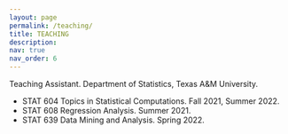 ```yaml
---
layout: page
permalink: /teaching/
title: TEACHING
description:
nav: true
nav_order: 6
---
```


Teaching Assistant. Department of Statistics, Texas A&M University.
 
* STAT 604 Topics in Statistical Computations. Fall 2021, Summer 2022.
* STAT 608 Regression Analysis. Summer 2021.
* STAT 639 Data Mining and Analysis. Spring 2022.
